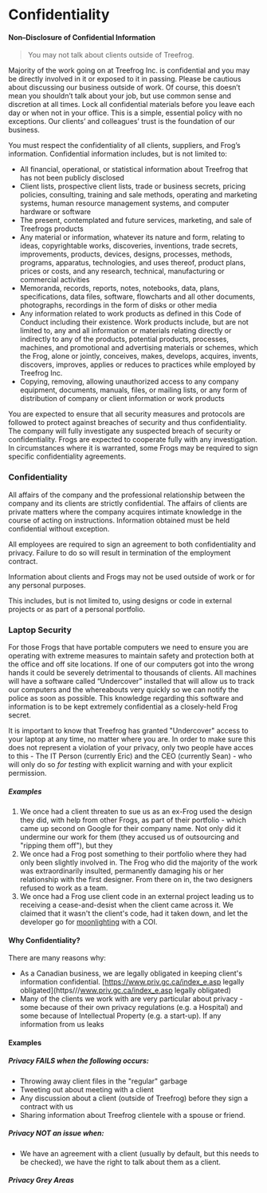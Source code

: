 # Confidentiality

#### Non–Disclosure of Confidential Information

> You may not talk about clients outside of Treefrog.

Majority of the work going on at Treefrog Inc. is confidential and you may be directly involved in it or exposed to it in passing. Please be cautious about discussing our business outside of work. Of course, this doesn’t mean you shouldn’t talk about your job, but use common sense and discretion at all times. Lock all confidential materials before you leave each day or when not in your office. This is a simple, essential policy with no exceptions. Our clients’ and colleagues’ trust is the foundation of our business.

You must respect the confidentiality of all clients, suppliers, and Frog’s information. Confidential information includes, but is not limited to:

- All financial, operational, or statistical information about Treefrog that has not been publicly disclosed
- Client lists, prospective client lists, trade or business secrets, pricing policies, consulting, training and sale methods, operating and marketing systems, human resource management systems, and computer hardware or software
- The present, contemplated and future services, marketing, and sale of Treefrogs products
- Any material or information, whatever its nature and form, relating to ideas, copyrightable works, discoveries, inventions, trade secrets, improvements, products, devices, designs, processes, methods, programs, apparatus, technologies, and uses thereof, product plans, prices or costs, and any research, technical, manufacturing or commercial activities
- Memoranda, records, reports, notes, notebooks, data, plans, specifications, data files, software, flowcharts and all other documents, photographs, recordings in the form of disks or other media
- Any information related to work products as defined in this Code of Conduct including their existence. Work products include, but are not limited to, any and all information or materials relating directly or indirectly to any of the products, potential products, processes, machines, and promotional and advertising materials or schemes, which the Frog, alone or jointly, conceives, makes, develops, acquires, invents, discovers, improves, applies or reduces to practices while employed by Treefrog Inc.
- Copying, removing, allowing unauthorized access to any company equipment, documents, manuals, files, or mailing lists, or any form of distribution of company or client information or work products

You are expected to ensure that all security measures and protocols are followed to protect against breaches of security and thus confidentiality. The company will fully investigate any suspected breach of security or confidentiality. Frogs are expected to cooperate fully with any investigation. In circumstances where it is warranted, some Frogs may be required to sign specific confidentiality agreements.

### Confidentiality

All affairs of the company and the professional relationship between the company and its clients are strictly confidential. The affairs of clients are private matters where the company acquires intimate knowledge in the course of acting on instructions. Information obtained must be held confidential without exception.

All employees are required to sign an agreement to both confidentiality and privacy. Failure to do so will result in termination of the employment contract.

Information about clients and Frogs may not be used outside of work or for any personal purposes.

This includes, but is not limited to, using designs or code in external projects or as part of a personal portfolio.

### Laptop Security

For those Frogs that have portable computers we need to ensure you are operating with extreme measures to maintain safety and protection both at the office and off site locations. If one of our computers got into the wrong hands it could be severely detrimental to thousands of clients. All machines will have a software called “Undercover” installed that will allow us to track our computers and the whereabouts very quickly so we can notify the police as soon as possible. This knowledge regarding this software and information is to be kept extremely confidential as a closely-held Frog secret.

It is important to know that Treefrog has granted "Undercover" access to your laptop at any time, no matter where you are. In order to make sure this does not represent a violation of your privacy, only two people have acces to this - The IT Person (currently Eric) and the CEO (currently Sean) - who will only do so *for testing* with explicit warning and with your explicit permission.

##### Examples

1. We once had a client threaten to sue us as an ex-Frog used the design they did, with help from other Frogs, as part of their portfolio - which came up second on Google for their company name. Not only did it undermine our work for them (they accused us of outsourcing and "ripping them off"), but they
2. We once had a Frog post something to their portfolio where they had only been slightly involved in. The Frog who did the majority of the work was extraordinarily insulted, permanently damaging his or her relationship with the first designer. From there on in, the two designers refused to work as a team.
3. We once had a Frog use client code in an external project leading us to receiving a cease-and-desist when the client came across it. We claimed that it wasn't the client's code, had it taken down, and let the developer go for [moonlighting](manual/moonlighting.md) with a COI.

#### Why Confidentiality?

There are many reasons why:

- As a Canadian business, we are legally obligated in keeping client's information confidential. [https://www.priv.gc.ca/index_e.asp legally obligated](https///www.priv.gc.ca/index_e.asp legally obligated)
- Many of the clients we work with are very particular about privacy - some because of their own privacy regulations (e.g. a Hospital) and some because of Intellectual Property (e.g. a start-up). If any information from us leaks 


#### Examples


##### Privacy FAILS when the following occurs:
- Throwing away client files in the "regular" garbage
- Tweeting out about meeting with a client
- Any discussion about a client (outside of Treefrog) before they sign a contract with us
- Sharing information about Treefrog clientele with a spouse or friend.

##### Privacy NOT an issue when:
- We have an agreement with a client (usually by default, but this needs to be checked), we have the right to talk about them as a client.

##### Privacy Grey Areas

